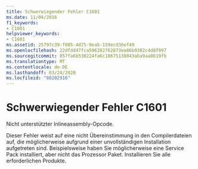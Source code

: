 ```yaml
---
title: Schwerwiegender Fehler C1601
ms.date: 11/04/2016
f1_keywords:
- C1601
helpviewer_keywords:
- C1601
ms.assetid: 25797c39-f085-4d75-9eab-159ecd36ef49
ms.openlocfilehash: 22dfdd47fca596282762873ea86b9382c4d8f997
ms.sourcegitcommit: 857fa6b530224fa6c18675138043aba9aa0619fb
ms.translationtype: MT
ms.contentlocale: de-DE
ms.lasthandoff: 03/24/2020
ms.locfileid: "80202916"
---
```

# <a name="fatal-error-c1601"></a>Schwerwiegender Fehler C1601

Nicht unterstützter Inlineassembly-Opcode.

Dieser Fehler weist auf eine nicht Übereinstimmung in den Compilerdateien auf, die möglicherweise aufgrund einer unvollständigen Installation aufgetreten sind. Beispielsweise haben Sie möglicherweise eine Service Pack installiert, aber nicht das Prozessor Paket. Installieren Sie alle erforderlichen Produkte.
